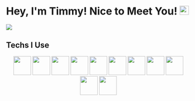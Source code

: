 # Hey, I'm Timmy! Nice to Meet You! <img src="https://raw.githubusercontent.com/MartinHeinz/MartinHeinz/master/wave.gif" width="25px">
<img height="" src="https://svg-banners.vercel.app/api?type=textBox&text1=Timmy%20Yung%F0%9F%9A%80&width=800&height=200"  />

<h2>Techs I Use</h2>
<div align="center">
<img src="https://cdn.jsdelivr.net/gh/devicons/devicon@latest/icons/python/python-original.svg" height="52" width="48" />
<img src="https://cdn.jsdelivr.net/gh/devicons/devicon@latest/icons/javascript/javascript-original.svg" height="52" width="48" />
<img src="https://cdn.jsdelivr.net/gh/devicons/devicon@latest/icons/cplusplus/cplusplus-original.svg" height="52" width="48" />
<img src="https://cdn.jsdelivr.net/gh/devicons/devicon@latest/icons/c/c-original.svg" height="52" width="48" />
<img src="https://cdn.jsdelivr.net/gh/devicons/devicon@latest/icons/java/java-original.svg" height="52" width="48" />
<img src="https://cdn.jsdelivr.net/gh/devicons/devicon@latest/icons/docker/docker-original.svg" height="52" width="48" />
<img src="https://cdn.jsdelivr.net/gh/devicons/devicon@latest/icons/raspberrypi/raspberrypi-original.svg" height="52" width="48" />
<img src="https://cdn.jsdelivr.net/gh/devicons/devicon@latest/icons/nextjs/nextjs-original.svg" height="52" width="48" />
<img src="https://cdn.jsdelivr.net/gh/devicons/devicon@latest/icons/nodejs/nodejs-original.svg" height="52" width="48" />
<img src="https://cdn.jsdelivr.net/gh/devicons/devicon@latest/icons/html5/html5-original.svg" height="52" width="48" />
<img src="https://cdn.jsdelivr.net/gh/devicons/devicon@latest/icons/css3/css3-original.svg" height="52" width="48" />
</div>

<!--
**TimmyYung/TimmyYung** is a ✨ _special_ ✨ repository because its `README.md` (this file) appears on your GitHub profile.

Here are some ideas to get you started:

- 🔭 I’m currently working on ...
- 🌱 I’m currently learning ...
- 👯 I’m looking to collaborate on ...
- 🤔 I’m looking for help with ...
- 💬 Ask me about ...
- 📫 How to reach me: ...
- 😄 Pronouns: ...
- ⚡ Fun fact: ...
-->
